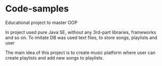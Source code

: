 # Code-samples
Educational project to master OOP

In project used pure Java SE, without any 3rd-part libraries, frameworks and so on.
To imitate DB was used text files, to store songs, playlists and user

The main idea of this project is to create music platform where user can create playlists and add new songs to playlists.
